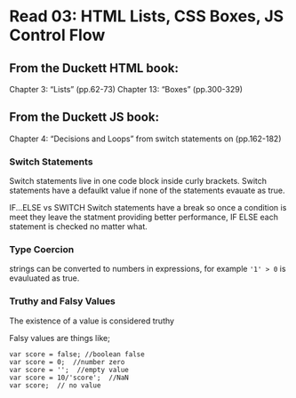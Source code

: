 # Read 03: HTML Lists, CSS Boxes, JS Control Flow

## From the Duckett HTML book:

Chapter 3: “Lists” (pp.62-73)
Chapter 13: “Boxes” (pp.300-329)

## From the Duckett JS book:

Chapter 4: “Decisions and Loops” from switch statements on (pp.162-182)

### Switch Statements
Switch statements live in one code block inside curly brackets.  Switch statements have a defaulkt value if none of the statements evauate as true.

IF...ELSE vs SWITCH
Switch statements have a break so once a condition is meet they leave the statment providing better performance, IF ELSE each statement is checked no matter what.

### Type Coercion
strings can be converted to numbers in expressions, for example `'1' > 0` is evauluated as true.

### Truthy and Falsy Values
The existence of a value is considered truthy

Falsy values are things like;
 ``` JS
 var score = false; //boolean false
 var score = 0;  //number zero
 var score = '';  //empty value
 var score = 10/'score';  //NaN
 var score;  // no value
 ```




